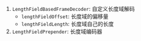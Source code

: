 1. `LengthFieldBasedFrameDecoder`: 自定义长度域解码
   - `lengthFieldOffset`: 长度域的偏移量
   - `lengthFieldLength`: 长度域自己的长度
2. `LengthFieldPrepender`: 长度域编码器
